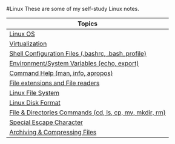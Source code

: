 #Linux
These are some of my self-study Linux notes.

Topics |  
------------ | 
[Linux OS](https://github.com/ziyenl/linux/blob/master/linux_basic/linuxos.md) |  
[Virtualization](https://github.com/ziyenl/linux/blob/master/linux_basic/virtualization.md) | 
[Shell Configuration Files (.bashrc, .bash_profile)](https://github.com/ziyenl/linux/blob/master/linux_basic/shell.md) |
[Environment/System Variables (echo, export) ](https://github.com/ziyenl/linux/blob/master/linux_basic/env_variables.md) |
[Command Help (man, info, apropos)](https://github.com/ziyenl/linux/blob/master/linux_basic/command_help.md) |
[File extensions and File readers](https://github.com/ziyenl/linux/blob/master/linux_basic/file_extension_reader.md) |
[Linux File System](https://github.com/ziyenl/linux/blob/master/linux_basic/linux_file_system.md)|
[Linux Disk Format](https://github.com/ziyenl/linux/blob/master/linux/linux_disk_file_format.md)|
[File & Directories Commands (cd, ls, cp, mv, mkdir, rm) ](https://github.com/ziyenl/linux/blob/master/linux_basic/file_directories.md)|
[Special Escape Character](https://github.com/ziyenl/linux/blob/master/linux_basic/special_character.md)|
[Archiving & Compressing Files](https://github.com/ziyenl/linux/blob/master/linux_basic/archive_compress.md)|

